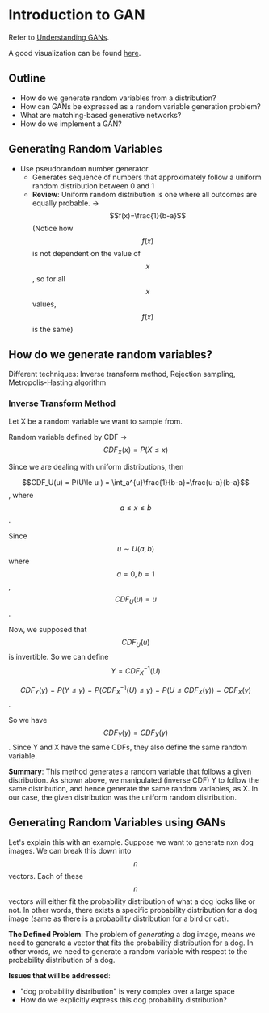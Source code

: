 # Introduction to GAN

Refer to [Understanding GANs](https://towardsdatascience.com/understanding-generative-adversarial-networks-gans-cd6e4651a29).

A good visualization can be found [here](https://youtu.be/6v7lJHFaZZ4).

## Outline

- How do we generate random variables from a distribution?
- How can GANs be expressed as a random variable generation problem?
- What are matching-based generative networks?
- How do we implement a GAN?

## Generating Random Variables

- Use pseudorandom number generator 
  - Generates sequence of numbers that approximately follow a uniform random distribution between 0 and 1
  - **Review**: Uniform random distribution is one where all outcomes are equally probable. &rarr; $$f(x)=\frac{1}{b-a}$$ (Notice how $$f(x)$$ is not dependent on the value of $$x$$, so for all $$x$$ values, $$f(x)$$ is the same)

## How do we generate random variables?

Different techniques: Inverse transform method, Rejection sampling, Metropolis-Hasting algorithm

### Inverse Transform Method

Let X be a random variable we want to sample from.

Random variable defined by CDF &rarr; $$CDF_X(x)=P(X\le x)$$

Since we are dealing with uniform distributions, then

$$CDF_U(u) = P(U\le u ) = \int_a^{u}\frac{1}{b-a}=\frac{u-a}{b-a}$$, where $$a \le x \le b$$. 

Since $$u \sim U(a,b)$$ where $$a=0, b=1$$, $$CDF_U(u)=u$$.

Now, we supposed that $$CDF_U(u)$$ is invertible. So we can define $$Y=CDF_X^{-1}(U)$$

$$CDF_Y(y)=P(Y\le y)=P(CDF_X^{-1}(U)\le y)=P(U \le CDF_X(y))=CDF_X(y)$$.

So we have $$CDF_Y(y)=CDF_X(y)$$. Since Y and X have the same CDFs, they also define the same random variable.

**Summary**: This method generates a random variable that follows a given distribution. As shown above, we manipulated (inverse CDF) Y to follow the same distribution, and hence generate the same random variables, as X. In our case, the given distribution was the uniform random distribution.

## Generating Random Variables using GANs

Let's explain this with an example. Suppose we want to generate nxn dog images. We can break this down into $$n$$ vectors. Each of these $$n$$ vectors will either fit the probability distribution of what a dog looks like or not. In other words, there exists a specific probability distribution for a dog image (same as there is a probability distribution for a bird or cat).

**The Defined Problem**: The problem of *generating* a dog image, means we need to generate a vector that fits the probability distribution for a dog. In other words, we need to generate a random variable with respect to the probability distribution of a dog.

**Issues that will be addressed**:

- "dog probability distribution" is very complex over a large space
- How do we explicitly express this dog probability distribution?













